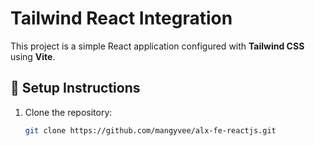 
# Tailwind React Integration

This project is a simple React application configured with **Tailwind CSS** using **Vite**.

## 🚀 Setup Instructions

1. Clone the repository:
   ```bash
   git clone https://github.com/mangyvee/alx-fe-reactjs.git

